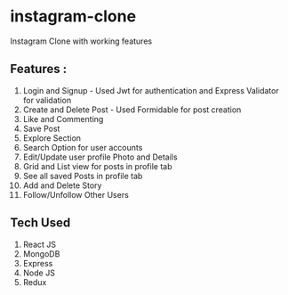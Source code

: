 # instagram-clone
Instagram Clone with working features

## Features :
1. Login and Signup - Used Jwt for authentication and Express Validator for validation
2. Create and Delete Post - Used Formidable for post creation
3. Like and Commenting
4. Save Post
5. Explore Section
6. Search Option for user accounts
7. Edit/Update user profile Photo and Details
8. Grid and List view for posts in profile tab
9. See all saved Posts in profile tab
10. Add and Delete Story 
11. Follow/Unfollow Other Users

## Tech Used
1. React JS
2. MongoDB
3. Express
4. Node JS
5. Redux
